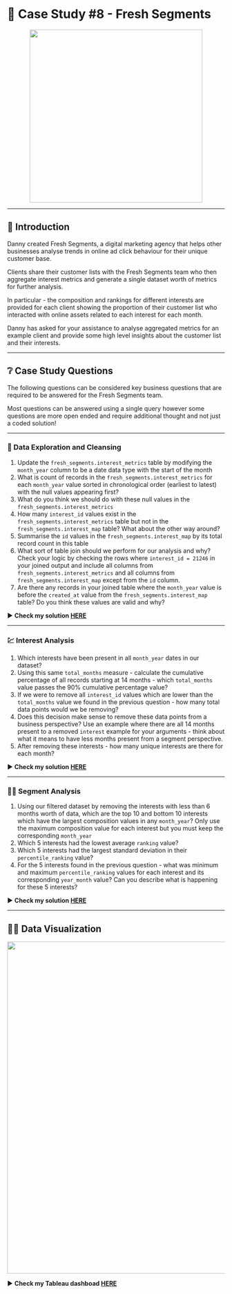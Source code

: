 # 🍊 Case Study #8 - Fresh Segments

<p align="center">
<img src="https://github.com/KannaKit/8_Week_SQL_Challenge/assets/106714718/50e11374-422f-4399-bb47-4a2ff25d50d2" align="center" width="400" height="400" >

---
  
## 📑 Introduction
  
Danny created Fresh Segments, a digital marketing agency that helps other businesses analyse trends in online ad click behaviour for their unique customer base.

Clients share their customer lists with the Fresh Segments team who then aggregate interest metrics and generate a single dataset worth of metrics for further analysis.

In particular - the composition and rankings for different interests are provided for each client showing the proportion of their customer list who interacted with online assets related to each interest for each month.

Danny has asked for your assistance to analyse aggregated metrics for an example client and provide some high level insights about the customer list and their interests.
  
  ---
  
## ❔ Case Study Questions
  
The following questions can be considered key business questions that are required to be answered for the Fresh Segments team.

Most questions can be answered using a single query however some questions are more open ended and require additional thought and not just a coded solution!

  ---
  
### 🧼 Data Exploration and Cleansing

  1. Update the `fresh_segments.interest_metrics` table by modifying the `month_year` column to be a date data type with the start of the month
  2. What is count of records in the `fresh_segments.interest_metrics` for each `month_year` value sorted in chronological order (earliest to latest) with the null values appearing first?
  3. What do you think we should do with these null values in the `fresh_segments.interest_metrics`
  4. How many `interest_id` values exist in the `fresh_segments.interest_metrics` table but not in the `fresh_segments.interest_map` table? What about the other way around?
  5. Summarise the `id` values in the `fresh_segments.interest_map` by its total record count in this table
  6. What sort of table join should we perform for our analysis and why? Check your logic by checking the rows where `interest_id = 21246` in your joined output and include all columns from `fresh_segments.interest_metrics` and all columns from `fresh_segments.interest_map` except from the `id` column.
  7. Are there any records in your joined table where the `month_year` value is before the `created_at` value from the `fresh_segments.interest_map` table? Do you think these values are valid and why?

▶️ **Check my solution [HERE](https://github.com/KannaKit/8_Week_SQL_Challenge/blob/main/Case%20Study%20%238%20-%20Fresh%20Segments/Data%20Exploration%20and%20Cleansing.md)** 
  
---
  
### 💹 Interest Analysis
  
  1. Which interests have been present in all `month_year` dates in our dataset?
  2. Using this same `total_months` measure - calculate the cumulative percentage of all records starting at 14 months - which `total_months` value passes the 90% cumulative percentage value?
  3. If we were to remove all `interest_id` values which are lower than the `total_months` value we found in the previous question - how many total data points would we be removing?
  4. Does this decision make sense to remove these data points from a business perspective? Use an example where there are all 14 months present to a removed `interest` example for your arguments - think about what it means to have less months present from a segment perspective.
  5. After removing these interests - how many unique interests are there for each month?
  
▶️ **Check my solution [HERE](https://github.com/KannaKit/8_Week_SQL_Challenge/blob/main/Case%20Study%20%238%20-%20Fresh%20Segments/Interest%20Analysis.md)**   
  
---
  
### 👩‍💻 Segment Analysis

  1. Using our filtered dataset by removing the interests with less than 6 months worth of data, which are the top 10 and bottom 10 interests which have the largest composition values in any `month_year`? Only use the maximum composition value for each interest but you must keep the corresponding `month_year`
  2. Which 5 interests had the lowest average `ranking` value?
  3. Which 5 interests had the largest standard deviation in their `percentile_ranking` value?
  4. For the 5 interests found in the previous question - what was minimum and maximum `percentile_ranking` values for each interest and its corresponding `year_month` value? Can you describe what is happening for these 5 interests?

▶️ **Check my solution [HERE](https://github.com/KannaKit/8_Week_SQL_Challenge/blob/main/Case%20Study%20%238%20-%20Fresh%20Segments/Segment%20Analysis.md)**
  
---
  
## 👩‍💻 Data Visualization

<p align="center">
<img src="https://github.com/KannaKit/8_Week_SQL_Challenge/assets/106714718/b09eaf36-1f58-46d9-98ae-722694077816" align="center" width="1024" height="768">

▶️ **Check my Tableau dashboad [HERE](https://public.tableau.com/app/profile/kanna2901/viz/freshsegmentsinterestanalysis/Dashboard2?publish=yes)** 

